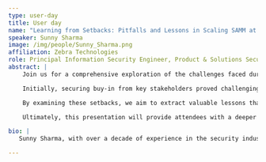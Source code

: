 ```yaml
---
type: user-day
title: User day
name: "Learning from Setbacks: Pitfalls and Lessons in Scaling SAMM at a Fortune 500 Company"
speaker: Sunny Sharma
image: /img/people/Sunny_Sharma.png
affiliation: Zebra Technologies
role: Principal Information Security Engineer, Product & Solutions Security
abstract: |
    Join us for a comprehensive exploration of the challenges faced during the ambitious journey of implementing the OWASP Software Assurance Maturity Model (SAMM) within a Fortune 500 company. This session will offer an honest and detailed account of the significant pitfalls encountered throughout this complex process. Despite thorough planning, the organization encountered unexpected obstacles, such as organizational resistance, difficulties integrating with existing processes, and strategic misalignments.

    Initially, securing buy-in from key stakeholders proved challenging, highlighting the crucial need for early engagement and effective communication. Furthermore, integrating SAMM into existing workflows exposed unforeseen compatibility issues, disrupting productivity, and impacting team morale. These difficulties were exacerbated by unclear initial project scope and objectives, leading to misallocated resources and project delays.

    By examining these setbacks, we aim to extract valuable lessons that can inform other organizations in their software assurance endeavors. Attendees will gain insights into the corrective actions necessary to realign the implementation strategy, including refining communication channels, establishing effective metrics and KPIs, adopting more adaptable integration methods, and developing a comprehensive change management plan. We will also address the cultural barriers encountered and the strategic initiatives implemented to promote a security-first mindset across diverse teams.

    Ultimately, this presentation will provide attendees with a deeper understanding of the complexities involved in scaling SAMM. We will offer practical insights and strategies to help other organizations avoid similar pitfalls and navigate their own SAMM implementation journeys, ensuring a smoother transition towards enhanced software assurance and security practices.

bio: |
   Sunny Sharma, with over a decade of experience in the security industry, serves as the Principal Information Security Engineer for Product and Solutions Security at Zebra Technologies. He leads the integration of security across Zebra's products and solutions, managing strategy, planning, and execution of security initiatives. Working closely with engineering teams, Sunny ensures security is embedded throughout the product lifecycle, enhancing reliability and robustness. His expertise spans DevOps, DevSecOps, Product & Solutions Security, Cloud Security, Architecture, and Engineering, effectively bridging the gap between development and security. Holding a bachelor's degree in information technologies and informatics, Sunny combines technical proficiency with leadership to drive Zebra's mission of delivering secure, reliable products to a global audience. His innovative and collaborative approach addresses industry challenges, making him instrumental in advancing security excellence and strengthening Zebra's technological offerings.

---
```

